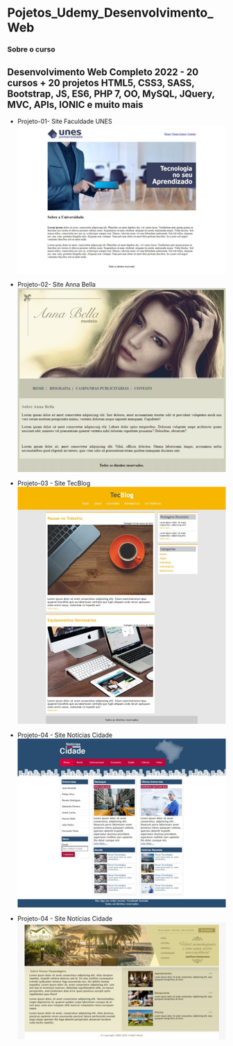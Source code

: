 # Pojetos_Udemy_Desenvolvimento_Web
### Sobre o curso
Desenvolvimento Web Completo 2022 - 20 cursos + 20 projetos HTML5, CSS3, SASS, Bootstrap, JS, ES6, PHP 7, OO, MySQL, JQuery, MVC, APIs, IONIC e muito mais
---

* Projeto-01- Site Faculdade UNES 
![Faculdade_UNES](01_Projeto_faculdade_UNES/interface/tela_1.jpeg)

* Projeto-02- Site Anna Bella
![Anna_Bella](02_Projeto_Anna_Bella/_interface/tela_1.jpeg)

* Projeto-03 - Site TecBlog
![TecBlog](03_Projeto_TecBlog/_interface/tela_1.png)

* Projeto-04 - Site Notícias Cidade
![Noticias_Cidade](04_Projeto_Noticias_Cidade/_interface/tela_1.jpeg)

* Projeto-04 - Site Notícias Cidade
![Chale_Hotel](05_Projeto_Chale_Hotel/_interface/tela_1.jpeg)
